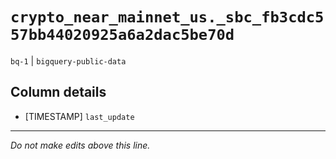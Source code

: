 # `crypto_near_mainnet_us._sbc_fb3cdc557bb44020925a6a2dac5be70d`
`bq-1` | `bigquery-public-data`

## Column details
* [TIMESTAMP] `last_update`

-------------------------------------------------------------------------------
*Do not make edits above this line.*
